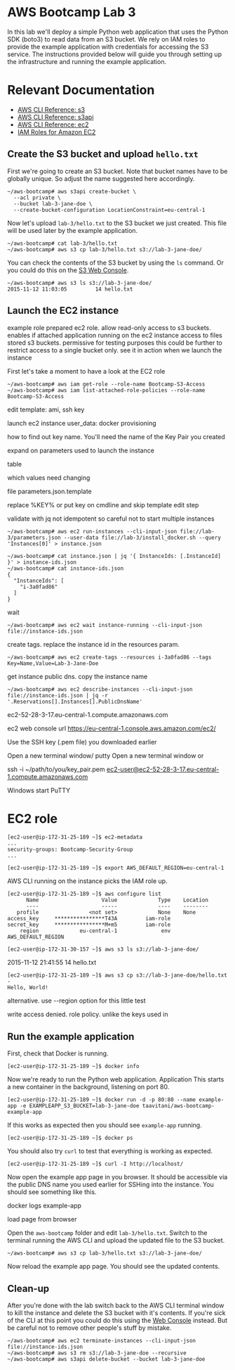 # AWS Bootcamp Lab 3

In this lab we'll deploy a simple Python web application that uses the Python SDK (boto3) to read data from an S3 bucket. We rely on IAM roles to provide the example application with credentials for accessing the S3 service. The instructions provided below will guide you through setting up the infrastructure and running the example application.

# Relevant Documentation

- [AWS CLI Reference:
s3](http://docs.aws.amazon.com/cli/latest/reference/s3/index.html)
- [AWS CLI Reference:
s3api](http://docs.aws.amazon.com/cli/latest/reference/s3api/index.html)
- [AWS CLI Reference:
ec2](http://docs.aws.amazon.com/cli/latest/reference/ec2/index.html)
- [IAM Roles for Amazon
EC2](http://docs.aws.amazon.com/AWSEC2/latest/UserGuide/iam-roles-for-amazon-ec2.html)

## Create the S3 bucket and upload `hello.txt`

First we're going to create an S3 bucket. Note that bucket names have to be globally unique. So adjust the name suggested here accordingly.

    ~/aws-bootcamp# aws s3api create-bucket \
      --acl private \
      --bucket lab-3-jane-doe \
      --create-bucket-configuration LocationConstraint=eu-central-1

Now let's upload `lab-3/hello.txt` to the S3 bucket we just created. This file will be used later by the example application.

    ~/aws-bootcamp# cat lab-3/hello.txt
    ~/aws-bootcamp# aws s3 cp lab-3/hello.txt s3://lab-3-jane-doe/

You can check the contents of the S3 bucket by using the `ls` command. Or you could do this on the [S3 Web Console](https://console.aws.amazon.com/s3/).

    ~/aws-bootcamp# aws s3 ls s3://lab-3-jane-doe/
    2015-11-12 11:03:05         14 hello.txt

## Launch the EC2 instance

example role
prepared ec2 role. allow read-only access to s3 buckets.
enables if attached application running on the ec2 instance access to files stored s3 buckets. permissive for testing purposes this could be further to restrict access to a single bucket only.
see it in action when we launch the instance

First let's take a moment to have a look at the EC2 role

    ~/aws-bootcamp# aws iam get-role --role-name Bootcamp-S3-Access
    ~/aws-bootcamp# aws iam list-attached-role-policies --role-name Bootcamp-S3-Access

edit template: ami, ssh key

launch ec2 instance
user_data: docker provisioning

how to find out key name.
You'll need the name of the Key Pair you created

expand on parameters used to launch the instance

table

which values need changing

file parameters.json.template

replace %KEY% or put key on cmdline and skip template edit step

validate with jq
not idempotent so careful not to start multiple instances

    ~/aws-bootcamp# aws ec2 run-instances --cli-input-json file://lab-3/parameters.json --user-data file://lab-3/install_docker.sh --query 'Instances[0]' > instance.json

    ~/aws-bootcamp# cat instance.json | jq '{ InstanceIds: [.InstanceId] }' > instance-ids.json
    ~/aws-bootcamp# cat instance-ids.json
    {
      "InstanceIds": [
        "i-3a0fad86"
      ]
    }

wait

    ~/aws-bootcamp# aws ec2 wait instance-running --cli-input-json file://instance-ids.json

create tags. replace the instance id in the resources param.

    ~/aws-bootcamp# aws ec2 create-tags --resources i-3a0fad86 --tags Key=Name,Value=Lab-3-Jane-Doe

get instance public dns. copy the instance name

    ~/aws-bootcamp# aws ec2 describe-instances --cli-input-json file://instance-ids.json | jq -r '.Reservations[].Instances[].PublicDnsName'
  ec2-52-28-3-17.eu-central-1.compute.amazonaws.com

ec2 web console url https://eu-central-1.console.aws.amazon.com/ec2/

Use the SSH key (.pem file) you downloaded earlier

Open a new terminal window/ putty
Open a new terminal window or

ssh -i ~/path/to/you/key_pair.pem ec2-user@ec2-52-28-3-17.eu-central-1.compute.amazonaws.com

Windows start PuTTY

# EC2 role


    [ec2-user@ip-172-31-25-189 ~]$ ec2-metadata
    ...
    security-groups: Bootcamp-Security-Group
    ...

    [ec2-user@ip-172-31-25-189 ~]$ export AWS_DEFAULT_REGION=eu-central-1

AWS CLI running on the instance picks the IAM role up.

    [ec2-user@ip-172-31-25-189 ~]$ aws configure list
          Name                    Value             Type    Location
          ----                    -----             ----    --------
       profile                <not set>             None    None
    access_key     ****************T43A         iam-role
    secret_key     ****************M+m5         iam-role
        region             eu-central-1              env    AWS_DEFAULT_REGION

    [ec2-user@ip-172-31-30-157 ~]$ aws s3 ls s3://lab-3-jane-doe/
2015-11-12 21:41:55         14 hello.txt

    [ec2-user@ip-172-31-25-189 ~]$ aws s3 cp s3://lab-3-jane-doe/hello.txt -
    Hello, World!

alternative. use --region option for this little test

write access denied. role policy. unlike the keys used in

## Run the example application

First, check that Docker is running.

    [ec2-user@ip-172-31-25-189 ~]$ docker info

Now we're ready to run the Python web application. Application This starts a new container in the background, listening on port 80.

    [ec2-user@ip-172-31-25-189 ~]$ docker run -d -p 80:80 --name example-app -e EXAMPLEAPP_S3_BUCKET=lab-3-jane-doe taavitani/aws-bootcamp-example-app

If this works as expected then you should see `example-app` running.

    [ec2-user@ip-172-31-25-189 ~]$ docker ps

You should also try `curl` to test that everything is working as expected.

    [ec2-user@ip-172-31-25-189 ~]$ curl -I http://localhost/

Now open the example app page in you browser. It should be accessible via the public DNS name you used earlier for SSHing into the instance. You should see something like this.

docker logs example-app


load page from browser

Open the `aws-bootcamp` folder and edit `lab-3/hello.txt`. Switch to the terminal running the AWS CLI and upload the updated file to the S3 bucket.

    ~/aws-bootcamp# aws s3 cp lab-3/hello.txt s3://lab-3-jane-doe/

Now reload the example app page. You should see the updated contents.

## Clean-up

After you're done with the lab switch back to the AWS CLI terminal window to kill the instance and delete the S3 bucket with it's contents. If you're sick of the CLI at this point you could do this using the [Web Console](https://console.aws.amazon.com/) instead. But be careful not to remove other people's stuff by mistake.

    ~/aws-bootcamp# aws ec2 terminate-instances --cli-input-json file://instance-ids.json
    ~/aws-bootcamp# aws s3 rm s3://lab-3-jane-doe --recursive
    ~/aws-bootcamp# aws s3api delete-bucket --bucket lab-3-jane-doe
